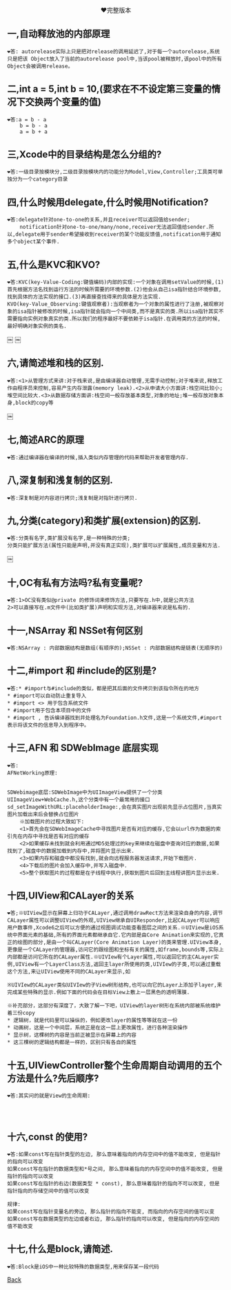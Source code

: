 <p align="center" >
❤️完整版本
</p>
                                                            

## 一,自动释放池的内部原理
	❤️答: autorelease实际上只是把对release的调用延迟了,对于每一个autorelease,系统只是把该 Object放入了当前的autorelease pool中,当该pool被释放时,该pool中的所有Object会被调用release。

## 二,int a = 5,int b = 10,(要求在不不设定第三变量的情况下交换两个变量的值)
	❤️答:a = b - a
		b = b - a
		a = b + a
        
## 三,Xcode中的目录结构是怎么分组的?
	❤️答:一级目录按模块分,二级目录按模块内的功能分为Model,View,Controller;工具类可单独分为一个category目录
	
## 四,什么时候用delegate,什么时候用Notification?
	❤️答:delegate针对one-to-one的关系,并且receiver可以返回值给sender;
		notification针对one-to-one/many/none,receiver无法返回值给sender.所以,delegate用于sender希望接收到receiver的某个功能反馈值,notification用于通知多个object某个事件.
        
## 五,什么是KVC和KVO?
	❤️答:KVC(key-Value-Coding:键值编码)内部的实现:一个对象在调用setValue的时候,(1)首先根据方法名找到运行方法的时候所需要的环境参数.(2)他会从自己isa指针结合环境参数,找到具体的方法实现的接口.(3)再直接查找得来的具体是方法实现.
	KVO(key-Value_Observing:键值观察者):当观察者为一个对象的属性进行了注册,被观察对象的isa指针被修改的时候,isa指针就会指向一个中间类,而不是真实的类.所以isa指针其实不需要指向实例对象真实的类.所以我们的程序最好不要依赖于isa指针.在调用类的方法的时候,最好明确对象实例的类名.
￼
￼

## 六,请简述堆和栈的区别.
	❤️答:<1>从管理方式来讲:对于栈来说,是由编译器自动管理,无需手动控制;对于堆来说,释放工作由程序员来控制,容易产生内存泄露(memory leak).<2>从申请大小方面讲:栈空间比较小;堆空间比较大.<3>从数据存储方面讲:栈空间一般存放基本类型,对象的地址;堆一般存放对象本身,block的copy等
￼

## 七,简述ARC的原理
	❤️答:通过编译器在编译的时候,插入类似内存管理的代码来帮助开发者管理内存.
	
## 八,深复制和浅复制的区别.
	❤️答:深复制是对内容进行拷贝;浅复制是对指针进行拷贝.
	
## 九,分类(category)和类扩展(extension)的区别.
	❤️答:分类有名字,类扩展没有名字,是一种特殊的分类;
	分类只能扩展方法(属性只能是声明,并没有真正实现),类扩展可以扩展属性,成员变量和方法.
￼

## 十,OC有私有方法吗?私有变量呢?
	❤️答:1>OC没有类似@private 的修饰词来修饰方法,只要写在.h中,就是公共方法
	2>可以直接写在.m文件中(比如类扩展)声明和实现方法,对编译器来说是私有的.
	
## 十一,NSArray  和  NSSet有何区别
	❤️答:NSArray : 内部数据结构是数组(有顺序的);NSSet : 内部数据结构是链表(无顺序的)

## 十二,#import 和 #include的区别是?
	❤️答:* #import与#include的类似，都是把其后面的文件拷贝到该指令所在的地方
	* #import可以自动防止重复导入
	* #import <> 用于包含系统文件
	* #import用于包含本项目中的文件
	* #import , 告诉编译器找到并处理名为Foundation.h文件,这是一个系统文件,#import表示将该文件的信息导入到程序中。
	
## 十三,AFN 和 SDWebImage 底层实现
	❤️答:
	AFNetWorking原理:
	￼

    SDWebimage底层:SDWebImage中为UIImageView提供了一个分类UIImageView+WebCache.h,这个分类中有一个最常用的接口sd_setImageWithURL:placeholderImage:,会在真实图片出现前先显示占位图片,当真实图片加载出来后会替换占位图片
        ※加载图片的过程大致如下:
        <1>首先会在SDWebImageCache中寻找图片是否有对应的缓存,它会以url作为数据的索引先在内存中寻找是否有对应的缓存
        <2>如果缓存未找到就会利用通过MD5处理过的key来继续在磁盘中查询对应的数据,如果找到了,磁盘中的数据加载到内存中,并将图片显示出来.
        <3>如果内存和磁盘中都没有找到,就会向远程服务器发送请求,开始下载图片.
        <4>下载后的图片会加入缓存中,并写入磁盘中.
        <5>整个获取图片的过程都是在子线程中执行,获取到图片后回到主线程讲图片显示出来.
        
## 十四,UIView和CALayer的关系
	❤️答;※UIView显示在屏幕上归功于CALayer,通过调用drawRect方法来渲染自身的内容,调节CALayer属性可以调整UIView的外观,UIView继承自UIResponder,比起CALayer可以响应用户数事件,Xcode6之后可以方便的通过视图调试功能查看图层之间的关系.※UIView是iOS系统中界面元素的基础,所有的界面元素都继承自它.它内部是由Core Animation来实现的,它真正的绘图的部分,是由一个叫CALayer(Core Animation Layer)的类来管理.UIView本身,更像是一个CALayer的管理器,访问它的跟绘图和坐标有关的属性,如frame,bounds等,实际上内部都是访问它所在的CALayer属性.※UIVIew有个Layer属性,可以返回它的主CALayer实例,UIView有一个LayerClass方法,返回主layer所使用的类,UIVIew的子类,可以通过重载这个方法,来让UIView使用不同的CALayer来显示,如
	￼
    ※UIVIew的CALayer类似UIVIew的子View树形结构,也可以向它的Layer上添加子layer,来完成某些特殊的显示.例如下面的代码会在目标View上敷上一层黑色的透明薄膜.
    ￼
    ※补充部分，这部分有深度了，大致了解一下吧，UIView的layer树形在系统内部被系统维护着三份copy
    * 逻辑树，就是代码里可以操纵的，例如更改layer的属性等等就在这一份
    * 动画树，这是一个中间层，系统正是在这一层上更改属性，进行各种渲染操作
    * 显示树，这棵树的内容是当前正被显示在屏幕上的内容
    * 这三棵树的逻辑结构都是一样的，区别只有各自的属性
    
## 十五,UIViewController整个生命周期自动调用的五个方法是什么?先后顺序?
	❤️答:其实问的就是View的生命周期:
    ￼
    ￼
    ￼
    
## 十六,const 的使用?
	❤️答:如果const写在指针类型的左边, 那么意味着指向的内存空间中的值不能改变, 但是指针的指向可以改变
    如果const写在指针的数据类型和*号之间, 那么意味着指向的内存空间中的值不能改变, 但是指针的指向可以改变
    如果const写在指针的右边(数据类型 * const), 那么意味着指针的指向不可以改变, 但是指针指向的存储空间中的值可以改变
    
    规律:
    如果const写在指针变量名的旁边, 那么指针的指向不能变, 而指向的内存空间的值可以变
    如果const写在数据类型的左边或者右边, 那么指针的指向可以改变, 但是指向的内存空间的值不能改变
    
## 十七,什么是block,请简述.
	❤️答:Block是iOS中一种比较特殊的数据类型,用来保存某一段代码

[Back](..)
